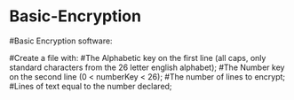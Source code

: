 # Basic-Encryption

#Basic Encryption software:

#Create a file with:
#The Alphabetic key on the first line (all caps, only standard characters from the 26 letter english alphabet);
#The Number key on the second line (0 < numberKey < 26);
#The number of lines to encrypt;
#Lines of text equal to the number declared;
